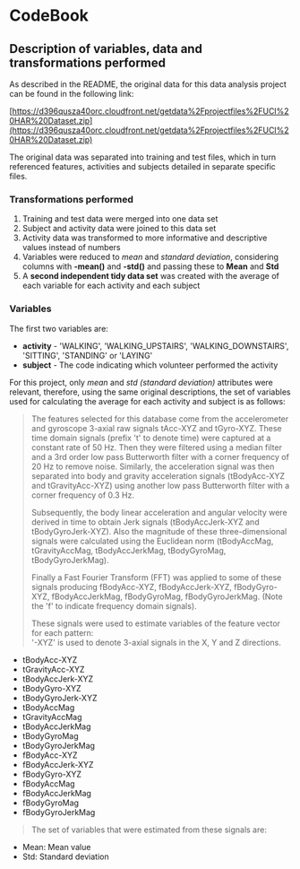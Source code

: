 # CodeBook
## Description of variables, data and transformations performed

As described in the README, the original data for this data analysis project can be found in the following link:

[https://d396qusza40orc.cloudfront.net/getdata%2Fprojectfiles%2FUCI%20HAR%20Dataset.zip](https://d396qusza40orc.cloudfront.net/getdata%2Fprojectfiles%2FUCI%20HAR%20Dataset.zip)
 
The original data was separated into training and test files, which in turn referenced features, activities and subjects detailed in separate specific files.

### Transformations performed

1.	Training and test data were merged into one data set
2.	Subject and activity data were joined to this data set
3.	Activity data was transformed to more informative and descriptive values instead of numbers
4.	Variables were reduced to *mean* and *standard deviation*, considering columns with **-mean()** and **-std()** and passing these to **Mean** and **Std**
5.	A **second independent tidy data set** was created with the average of each variable for each activity and each subject

### Variables

The first two variables are:

*	**activity** - 'WALKING', 'WALKING_UPSTAIRS', 'WALKING_DOWNSTAIRS', 'SITTING', 'STANDING' or 'LAYING'
*	**subject** - The code indicating which volunteer performed the activity

For this project, only *mean* and *std (standard deviation)* attributes were relevant, therefore, using the same original descriptions, the set of variables used for calculating the average for each activity and subject is as follows:


> The features selected for this database come from the accelerometer and gyroscope 3-axial raw signals tAcc-XYZ and tGyro-XYZ. These time domain signals (prefix 't' to denote time) were captured at a constant rate of 50 Hz. Then they were filtered using a median filter and a 3rd order low pass Butterworth filter with a corner frequency of 20 Hz to remove noise. Similarly, the acceleration signal was then separated into body and gravity acceleration signals (tBodyAcc-XYZ and tGravityAcc-XYZ) using another low pass Butterworth filter with a corner frequency of 0.3 Hz. 
> 
> Subsequently, the body linear acceleration and angular velocity were derived in time to obtain Jerk signals (tBodyAccJerk-XYZ and tBodyGyroJerk-XYZ). Also the magnitude of these three-dimensional signals were calculated using the Euclidean norm (tBodyAccMag, tGravityAccMag, tBodyAccJerkMag, tBodyGyroMag, tBodyGyroJerkMag). 
> 
> Finally a Fast Fourier Transform (FFT) was applied to some of these signals producing fBodyAcc-XYZ, fBodyAccJerk-XYZ, fBodyGyro-XYZ, fBodyAccJerkMag, fBodyGyroMag, fBodyGyroJerkMag. (Note the 'f' to indicate frequency domain signals). 
> 
> These signals were used to estimate variables of the feature vector for each pattern:  
'-XYZ' is used to denote 3-axial signals in the X, Y and Z directions.

*	tBodyAcc-XYZ
*	tGravityAcc-XYZ
*	tBodyAccJerk-XYZ
*	tBodyGyro-XYZ
*	tBodyGyroJerk-XYZ
*	tBodyAccMag
*	tGravityAccMag
*	tBodyAccJerkMag
*	tBodyGyroMag
*	tBodyGyroJerkMag
*	fBodyAcc-XYZ
*	fBodyAccJerk-XYZ
*	fBodyGyro-XYZ
*	fBodyAccMag
*	fBodyAccJerkMag
*	fBodyGyroMag
*	fBodyGyroJerkMag
 
> The set of variables that were estimated from these signals are: 
 
*	Mean: Mean value
*	Std: Standard deviation
 
